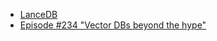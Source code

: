 - [LanceDB](https://lancedb.com/)
- [Episode #234 "Vector DBs beyond the hype"](https://changelog.com/practicalai/234)